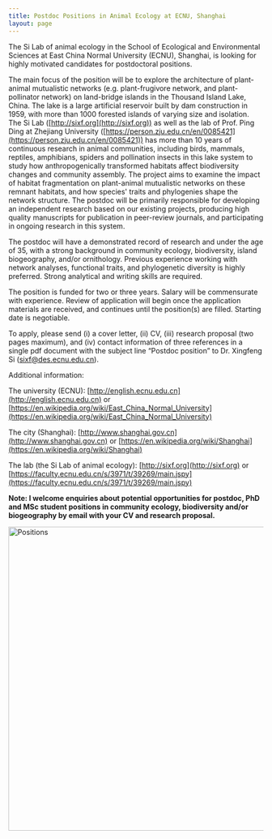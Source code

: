 ```yaml
---
title: Postdoc Positions in Animal Ecology at ECNU, Shanghai
layout: page
---
```


The Si Lab of animal ecology in the School of Ecological and Environmental Sciences at East China Normal University (ECNU), Shanghai, is looking for highly motivated candidates for postdoctoral positions.The main focus of the position will be to explore the architecture of plant-animal mutualistic networks (e.g. plant-frugivore network, and plant-pollinator network) on land-bridge islands in the Thousand Island Lake, China. The lake is a large artificial reservoir built by dam construction in 1959, with more than 1000 forested islands of varying size and isolation. The Si Lab ([http://sixf.org](http://sixf.org)) as well as the lab of Prof. Ping Ding at Zhejiang University ([https://person.zju.edu.cn/en/0085421](https://person.zju.edu.cn/en/0085421)) has more than 10 years of continuous research in animal communities, including birds, mammals, reptiles, amphibians, spiders and pollination insects in this lake system to study how anthropogenically transformed habitats affect biodiversity changes and community assembly. The project aims to examine the impact of habitat fragmentation on plant-animal mutualistic networks on these remnant habitats, and how species' traits and phylogenies shape the network structure. The postdoc will be primarily responsible for developing an independent research based on our existing projects, producing high quality manuscripts for publication in peer-review journals, and participating in ongoing research in this system.The postdoc will have a demonstrated record of research and under the age of 35, with a strong background in community ecology, biodiversity, island biogeography, and/or ornithology. Previous experience working with network analyses, functional traits, and phylogenetic diversity is highly preferred. Strong analytical and writing skills are required.The position is funded for two or three years. Salary will be commensurate with experience. Review of application will begin once the application materials are received, and continues until the position(s) are filled. Starting date is negotiable.To apply, please send (i) a cover letter, (ii) CV, (iii) research proposal (two pages maximum), and (iv) contact information of three references in a single pdf document with the subject line “Postdoc position” to Dr. Xingfeng Si (sixf@des.ecnu.edu.cn).Additional information:
The university (ECNU): [http://english.ecnu.edu.cn](http://english.ecnu.edu.cn) or [https://en.wikipedia.org/wiki/East_China_Normal_University](https://en.wikipedia.org/wiki/East_China_Normal_University)The city (Shanghai): [http://www.shanghai.gov.cn](http://www.shanghai.gov.cn) or [https://en.wikipedia.org/wiki/Shanghai](https://en.wikipedia.org/wiki/Shanghai)The lab (the Si Lab of animal ecology): [http://sixf.org](http://sixf.org) or [https://faculty.ecnu.edu.cn/s/3971/t/39269/main.jspy](https://faculty.ecnu.edu.cn/s/3971/t/39269/main.jspy)

**Note: I welcome enquiries about potential opportunities for postdoc, PhD and MSc student positions in community ecology, biodiversity and/or biogeography by email with your CV and research proposal.**

<p><img src="http://sixf.org/files/images/2018/positions.jpg" width="600" title="Positions" align="center" /></p>